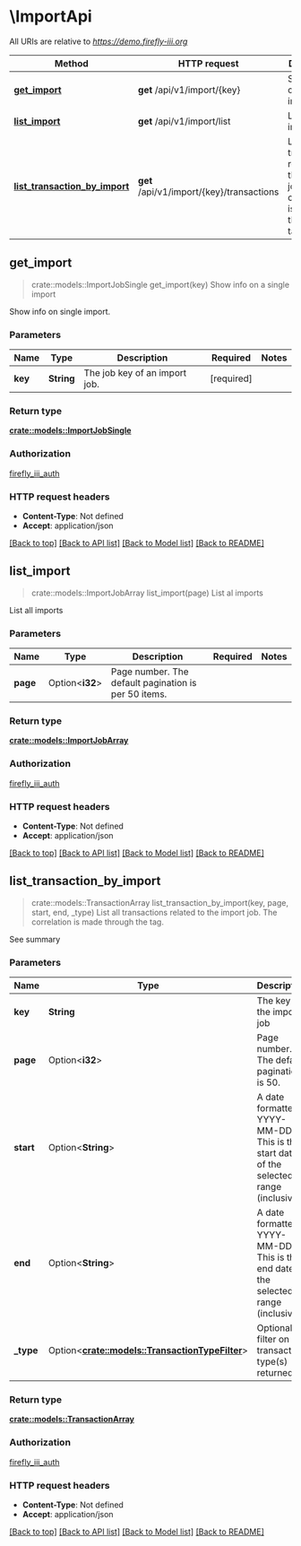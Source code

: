 # \ImportApi

All URIs are relative to *https://demo.firefly-iii.org*

Method | HTTP request | Description
------------- | ------------- | -------------
[**get_import**](ImportApi.md#get_import) | **get** /api/v1/import/{key} | Show info on a single import
[**list_import**](ImportApi.md#list_import) | **get** /api/v1/import/list | List al imports
[**list_transaction_by_import**](ImportApi.md#list_transaction_by_import) | **get** /api/v1/import/{key}/transactions | List all transactions related to the import job. The correlation is made through the tag.



## get_import

> crate::models::ImportJobSingle get_import(key)
Show info on a single import

Show info on single import.

### Parameters


Name | Type | Description  | Required | Notes
------------- | ------------- | ------------- | ------------- | -------------
**key** | **String** | The job key of an import job. | [required] |

### Return type

[**crate::models::ImportJobSingle**](ImportJobSingle.md)

### Authorization

[firefly_iii_auth](../README.md#firefly_iii_auth)

### HTTP request headers

- **Content-Type**: Not defined
- **Accept**: application/json

[[Back to top]](#) [[Back to API list]](../README.md#documentation-for-api-endpoints) [[Back to Model list]](../README.md#documentation-for-models) [[Back to README]](../README.md)


## list_import

> crate::models::ImportJobArray list_import(page)
List al imports

List all imports

### Parameters


Name | Type | Description  | Required | Notes
------------- | ------------- | ------------- | ------------- | -------------
**page** | Option<**i32**> | Page number. The default pagination is per 50 items. |  |

### Return type

[**crate::models::ImportJobArray**](ImportJobArray.md)

### Authorization

[firefly_iii_auth](../README.md#firefly_iii_auth)

### HTTP request headers

- **Content-Type**: Not defined
- **Accept**: application/json

[[Back to top]](#) [[Back to API list]](../README.md#documentation-for-api-endpoints) [[Back to Model list]](../README.md#documentation-for-models) [[Back to README]](../README.md)


## list_transaction_by_import

> crate::models::TransactionArray list_transaction_by_import(key, page, start, end, _type)
List all transactions related to the import job. The correlation is made through the tag.

See summary 

### Parameters


Name | Type | Description  | Required | Notes
------------- | ------------- | ------------- | ------------- | -------------
**key** | **String** | The key of the import job | [required] |
**page** | Option<**i32**> | Page number. The default pagination is 50. |  |
**start** | Option<**String**> | A date formatted YYYY-MM-DD. This is the start date of the selected range (inclusive).  |  |
**end** | Option<**String**> | A date formatted YYYY-MM-DD. This is the end date of the selected range (inclusive).  |  |
**_type** | Option<[**crate::models::TransactionTypeFilter**](.md)> | Optional filter on the transaction type(s) returned. |  |

### Return type

[**crate::models::TransactionArray**](TransactionArray.md)

### Authorization

[firefly_iii_auth](../README.md#firefly_iii_auth)

### HTTP request headers

- **Content-Type**: Not defined
- **Accept**: application/json

[[Back to top]](#) [[Back to API list]](../README.md#documentation-for-api-endpoints) [[Back to Model list]](../README.md#documentation-for-models) [[Back to README]](../README.md)

